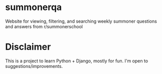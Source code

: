 # summonerqa
Website for viewing, filtering, and searching weekly summoner questions and answers from r/summonerschool

# Disclaimer

This is a project to learn Python + Django, mostly for fun. I'm open to suggestions/improvements.
